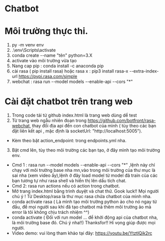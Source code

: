 # Chatbot
# Môi trường thực thi.
1. py -m venv env
2. .\env\Scripts\activate
3. conda create --name "tên" python=3.X
4. activate vào môi trường vừa tạo
4. Nang cap pip : conda install -c anaconda pip
5. cài rasa ( pip install rasa) hoặc rasa x : pip3 install rasa-x --extra-index-url https://pypi.rasa.com/simple
6. webchat : rasa run --model models --enable-api --cors "*"

# Cài đặt chatbot trên trang web
1. Trong code tải từ github index.html là trang web dùng dể test
2. Từ trang web ngẫu nhiên đoạn <script> </script> trong https://github.com/botfront/rasa-webchat, thay đổi địa api đến con chatbot của mình ( tùy theo các bạn đặt liên kết api , mặc định là socketUrl: "http://localhost:5005").
 - Kèm theo bật action_endpoint: trong endpoints.yml nha.
3. Bật cmd lên, tùy theo môi trường các bạn tạo, ở đây mình tạo môi trường env.
- Cmd 1 : rasa run --model models --enable-api --cors "*" ,lệnh này chỉ chạy với môi trường base nha mn,vào trong môi trường của thư mục là sai nha (xem video ấy),lệnh ở đây load model từ model đã train của các bạn tương tự như rasa shell và hiển thị lên dấu tích chat.
- Cmd 2: rasa run actions nếu có action trong chatbot. 
- Mở trang index.html bằng trình duyệt và chat thử.
Gook luck!!
Mọi người chú ý ! Từ Desktop/rasa là thư mục rasa chứa chatbot của mình nha.
- conda activate rasa ( Là mình tạo môi trường python ảo cho nó ngay từ đầu, để mọi người sau khi đã tạo chatbot mà thêm môi trường ảo mà error là tôi không chịu trách nhiệm ^^)
- conda activate ( Đối với run model ... để khởi động api của chatbot nha, là môi trường base đó. Chú ý nha!!) Thanksfor!!
Hi vọng giúp được mọi người.
- Video demo: vui lòng tham khảo tại đây: https://youtu.be/YtztlQik2rc
